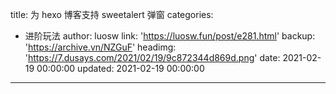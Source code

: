 title: 为 hexo 博客支持 sweetalert 弹窗
categories:
  - 进阶玩法
author: luosw
link: 'https://luosw.fun/post/e281.html'
backup: 'https://archive.vn/NZGuF'
headimg: 'https://7.dusays.com/2021/02/19/9c872344d869d.png'
date: 2021-02-19 00:00:00
updated: 2021-02-19 00:00:00
---

